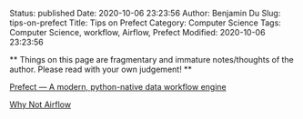 Status: published
Date: 2020-10-06 23:23:56
Author: Benjamin Du
Slug: tips-on-prefect
Title: Tips on Prefect
Category: Computer Science
Tags: Computer Science, workflow, Airflow, Prefect
Modified: 2020-10-06 23:23:56

**
Things on this page are fragmentary and immature notes/thoughts of the author.
Please read with your own judgement!
**

[Prefect — A modern, python-native data workflow engine](https://makeitnew.io/prefect-a-modern-python-native-data-workflow-engine-7ece02ceb396)

[Why Not Airflow](https://medium.com/the-prefect-blog/why-not-airflow-4cfa423299c4)